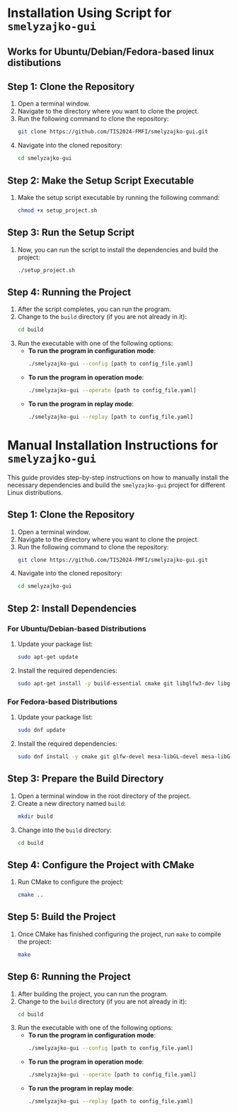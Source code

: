 # Installation Using Script for `smelyzajko-gui`
## Works for Ubuntu/Debian/Fedora-based linux distibutions 

## Step 1: Clone the Repository

1. Open a terminal window.
2. Navigate to the directory where you want to clone the project.
3. Run the following command to clone the repository:
   ```bash
   git clone https://github.com/TIS2024-FMFI/smelyzajko-gui.git
   ```
4. Navigate into the cloned repository:
    ```bash
   cd smelyzajko-gui
   ```

## Step 2: Make the Setup Script Executable

1. Make the setup script executable by running the following command:

    ```bash
    chmod +x setup_project.sh
    ```

## Step 3: Run the Setup Script

1. Now, you can run the script to install the dependencies and build the project:

    ```bash
    ./setup_project.sh
    ```

## Step 4: Running the Project

1. After the script completes, you can run the program.
2. Change to the `build` directory (if you are not already in it):
   ```bash
   cd build
   ```
3. Run the executable with one of the following options:
    - **To run the program in configuration mode**:
      ```bash
      ./smelyzajko-gui --config [path to config_file.yaml]
      ```
    - **To run the program in operation mode**:
      ```bash
      ./smelyzajko-gui --operate [path to config_file.yaml]
      ```
    - **To run the program in replay mode**:
      ```bash
      ./smelyzajko-gui --replay [path to config_file.yaml]
      ```


# Manual Installation Instructions for `smelyzajko-gui`

This guide provides step-by-step instructions on how to manually install the necessary dependencies and build the `smelyzajko-gui` project for different Linux distributions.

## Step 1: Clone the Repository

1. Open a terminal window.
2. Navigate to the directory where you want to clone the project.
3. Run the following command to clone the repository:
   ```bash
   git clone https://github.com/TIS2024-FMFI/smelyzajko-gui.git
   ```
4. Navigate into the cloned repository:
    ```bash
   cd smelyzajko-gui
   ```

## Step 2: Install Dependencies

### For Ubuntu/Debian-based Distributions

1. Update your package list:
   ```bash
   sudo apt-get update
   ```
2. Install the required dependencies:
   ```bash
   sudo apt-get install -y build-essential cmake git libglfw3-dev libgl1-mesa-dev libglu1-mesa-dev libxkbcommon-dev pkg-config libxinerama-dev libxcursor-dev libxi-dev
   ```

### For Fedora-based Distributions

1. Update your package list:
   ```bash
   sudo dnf update
   ```

2. Install the required dependencies:
   ```bash
   sudo dnf install -y cmake git glfw-devel mesa-libGL-devel mesa-libGLU-devel libxkbcommon-devel pkgconfig libXinerama-devel libXcursor-devel libXi-devel wayland-devel
   ```

## Step 3: Prepare the Build Directory

1. Open a terminal window in the root directory of the project.
2. Create a new directory named `build`:
   ```bash
   mkdir build
   ```
3. Change into the `build` directory:
   ```bash
   cd build
   ```

## Step 4: Configure the Project with CMake

1. Run CMake to configure the project:
   ```bash
   cmake ..
   ```

## Step 5: Build the Project

1. Once CMake has finished configuring the project, run `make` to compile the project:
   ```bash
   make
   ```

## Step 6: Running the Project

1. After building the project, you can run the program.
2. Change to the `build` directory (if you are not already in it):
   ```bash
   cd build
   ```
3. Run the executable with one of the following options:
   - **To run the program in configuration mode**:
     ```bash
     ./smelyzajko-gui --config [path to config_file.yaml]
     ```
   - **To run the program in operation mode**:
     ```bash
     ./smelyzajko-gui --operate [path to config_file.yaml]
     ```
   - **To run the program in replay mode**:
     ```bash
     ./smelyzajko-gui --replay [path to config_file.yaml]
     ```


